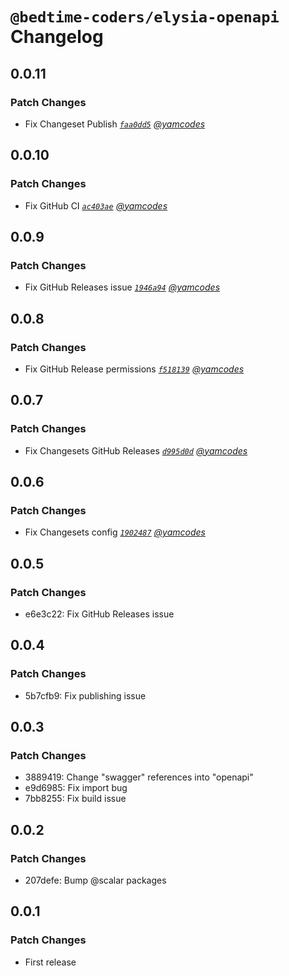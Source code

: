 # `@bedtime-coders/elysia-openapi` Changelog

## 0.0.11

### Patch Changes

-   Fix Changeset Publish _[`faa0dd5`](https://github.com/bedtime-coders/elysia-openapi/commit/faa0dd53136203e082683da267e55f25589c73b4) [@yamcodes](https://github.com/yamcodes)_

## 0.0.10

### Patch Changes

-   Fix GitHub CI _[`ac403ae`](https://github.com/bedtime-coders/elysia-openapi/commit/ac403aea1c8bc5d607901b0b058f3719bf4218fc) [@yamcodes](https://github.com/yamcodes)_

## 0.0.9

### Patch Changes

-   Fix GitHub Releases issue _[`1946a94`](https://github.com/bedtime-coders/elysia-openapi/commit/1946a944c5a10951017d78f988a831d8176aa4f4) [@yamcodes](https://github.com/yamcodes)_

## 0.0.8

### Patch Changes

-   Fix GitHub Release permissions _[`f518139`](https://github.com/bedtime-coders/elysia-openapi/commit/f518139bf3863eb0c1fafa541f6b39f4a2c53c3a) [@yamcodes](https://github.com/yamcodes)_

## 0.0.7

### Patch Changes

-   Fix Changesets GitHub Releases _[`d995d0d`](https://github.com/bedtime-coders/elysia-openapi/commit/d995d0de682e32a7432de03fdf177ba361de53d5) [@yamcodes](https://github.com/yamcodes)_

## 0.0.6

### Patch Changes

-   Fix Changesets config _[`1902487`](https://github.com/bedtime-coders/elysia-openapi/commit/19024872c91abf1d2d7b9bd006874eb0af85777e) [@yamcodes](https://github.com/yamcodes)_

## 0.0.5

### Patch Changes

-   e6e3c22: Fix GitHub Releases issue

## 0.0.4

### Patch Changes

-   5b7cfb9: Fix publishing issue

## 0.0.3

### Patch Changes

-   3889419: Change "swagger" references into "openapi"
-   e9d6985: Fix import bug
-   7bb8255: Fix build issue

## 0.0.2

### Patch Changes

-   207defe: Bump @scalar packages

## 0.0.1

### Patch Changes

-   First release
